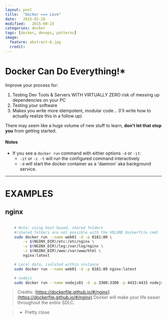 ```yaml
---
layout: post
title:  "Docker === Love"
date:   2015-02-26
modified:   2015-09-23
categories: docker
tags: [docker, devops, patterns]
image:
  feature: abstract-6.jpg
  credit:
---
```


# Docker Can Do Everything!*

Improve your process for:

1. Testing Dev Tools & Servers WITH VIRTUALLY ZERO risk of messing up dependencies on your PC
1. Testing your software
1. Makes you write more idempotent, modular code... (I'll write how to actually realize this in a follow up)

There may seem like a huge volume of new stuff to learn, **don't let that stop you** from getting started.

#### Notes

* If you see a `docker run` command with either options `-d` or `-it`:
	* `-it` or `-i -t` will run the configured command interactively
	* `-d` will start the docker container as a 'daemon' aka background service.

-------


# EXAMPLES

## nginx

~~~bash

	# Note: using host-based, shared folders
	#(shared folders are not possible with the VOLUME Dockerfile cmd)
	sudo docker run --name web01 -d -p 8181:80 \
		-v $(NGINX_DIR)/etc:/etc/nginx \
		-v $(NGINX_DIR)/log:/var/log/nginx \
		-v $(NGINX_DIR)/www:/var/www/html \
		nginx:latest

	# Local data, isolated within instance
	sudo docker run --name web01 -d -p 8181:80 nginx:latest

	# nodejs
	sudo docker run --name nodejs01 -d -p 3300:3300 -p 4433:4433 nodejs:latest

~~~




> Credits: [https://dockerfile.github.io/#/nginx](https://dockerfile.github.io/#/nginx)
Docker will make your life easier throughout the *entire* SDLC.



 > * Pretty close

